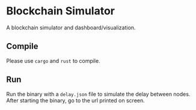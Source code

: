 # Blockchain Simulator
A blockchain simulator and dashboard/visualization.

## Compile
Please use `cargo` and `rust` to compile.

## Run
Run the binary with a `delay.json` file to simulate the delay between nodes. After starting the binary, go to the url printed on screen.
